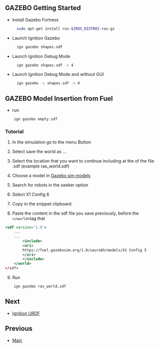 ## GAZEBO Getting Started

* Install Gazebo Fortress
  ```sh
    sudo apt-get install ros-${ROS_DISTRO}-ros-gz
  ```
* Launch Ignition Gazebo
  ```sh
    ign gazebo shapes.sdf
  ```

* Launch Ignition Debug Mode
  ```sh
    ign gazebo shapes.sdf -v 4
  ```

* Launch Ignition Debug Mode and without GUI
  ```sh
    ign gazebo -s shapes.sdf -v 4
  ```

## GAZEBO Model Insertion from Fuel

* run 
```sh
    ign gazebo empty.sdf
```

### Tutorial

1. In the simulation go to the menu Button
2. Select save the world as ...
3. Select the location that you want to continue including at the of the file .sdf (example ras_world.sdf)
4. Choose a model in [Gazebo sim models](https://app.gazebosim.org/fuel/models)
  
5. Search for robots in the seeker option
6. Select X1 Config 6
7. Copy in the snippet clipboard.
8. Paste the content in the sdf file you save previously, before the `</world>`tag that
``` xml 
<sdf version='1.9'>
    ...
    ...
        <include>
        <uri>
        https://fuel.gazebosim.org/1.0/saurabh/models/X1 Config 5
        </uri>
        </include>
    </world>
</sdf>
```
9. Run
```sh
    ign gazebo ras_world.sdf
```

## Next
- [Ignition URDF](ignition_urdf.md)

## Previous
-  [Main](../README.md)